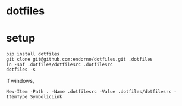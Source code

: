 # dotfiles

# setup
```
pip install dotfiles
git clone git@github.com:endorno/dotfiles.git .dotfiles
ln -snf .dotfiles/dotfilesrc .dotfilesrc
dotfiles -s
```


if windows,
```
New-Item -Path . -Name .dotfilesrc -Value .dotfiles/dotfilesrc -ItemType SymbolicLink
```
